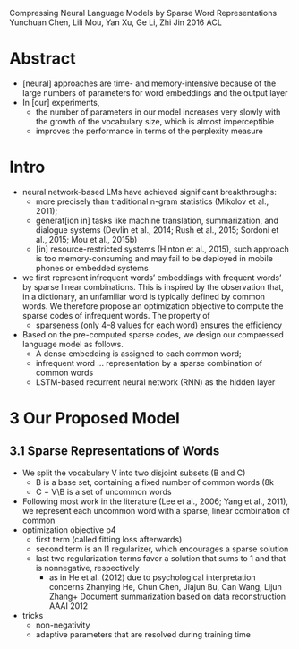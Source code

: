 Compressing Neural Language Models by Sparse Word Representations
Yunchuan Chen, Lili Mou, Yan Xu, Ge Li, Zhi Jin
2016 ACL

# Abstract

* [neural] approaches are time- and memory-intensive because of the
  large numbers of parameters for word embeddings and the output layer
* In [our] experiments,
  * the number of parameters in our model increases very slowly
    with the growth of the vocabulary size, which is almost imperceptible
  * improves the performance in terms of the perplexity measure

# Intro

* neural network-based LMs have achieved significant breakthroughs:
  * more precisely than traditional n-gram statistics (Mikolov et al., 2011);
  * generat[ion in] tasks like machine translation, summarization, and dialogue
    systems (Devlin et al., 2014; Rush et al., 2015; Sordoni et al., 2015; Mou
    et al., 2015b)
  * [in] resource-restricted systems (Hinton et al., 2015), such approach is
    too memory-consuming and 
    may fail to be deployed in mobile phones or embedded systems
* we first represent infrequent words’ embeddings with frequent words’ by
  sparse linear combinations. This is inspired by the observation that, in a
  dictionary, an unfamiliar word is typically defined by common words. We
  therefore propose an optimization objective to compute the sparse codes of
  infrequent words. The property of
  * sparseness (only 4–8 values for each word) ensures the efficiency
* Based on the pre-computed sparse codes, we design our compressed language
  model as follows.  
  * A dense embedding is assigned to each common word; 
  * infrequent word ... representation by a sparse combination of common words
  * LSTM-based recurrent neural network (RNN) as the hidden layer

# 3 Our Proposed Model

## 3.1 Sparse Representations of Words

* We split the vocabulary V into two disjoint subsets (B and C)
  * B is a base set, containing a fixed number of common words (8k
  * C = V\B is a set of uncommon words
* Following most work in the literature (Lee et al., 2006; Yang et al., 2011),
  we represent each uncommon word with a sparse, linear combination of common
* optimization objective p4
  * first term (called fitting loss afterwards)
  * second term is an l1 regularizer, which encourages a sparse solution
  * last two regularization terms favor a solution that sums to 1 and that is
    nonnegative, respectively
    * as in He et al. (2012) due to psychological interpretation concerns
      Zhanying He, Chun Chen, Jiajun Bu, Can Wang, Lijun Zhang+
      Document summarization based on data reconstruction
      AAAI 2012 
* tricks
  * non-negativity
  * adaptive parameters that are resolved during training time
